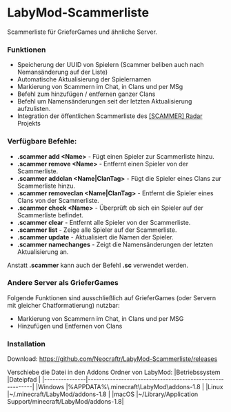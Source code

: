 # LabyMod\-Scammerliste

Scammerliste für GrieferGames und ähnliche Server.

### Funktionen
- Speicherung der UUID von Spielern (Scammer beliben auch nach Nemansänderung auf der Liste)
- Automatische Aktualisierung der Spielernamen
- Markierung von Scammern im Chat, in Clans und per MSg
- Befehl zum hinzufügen / entfernen ganzer Clans
- Befehl um Namensänderungen seit der letzten Aktualisierung aufzulisten.
- Integration der öffentlichen Scammerliste des [\[SCAMMER\] Radar](https://scammer-radar.de/) Projekts

### Verfügbare Befehle:
- **.scammer add \<Name\>** - Fügt einen Spieler zur Scammerliste hinzu.
- **.scammer remove \<Name\>** - Entfernt einen Spieler von der Scammerliste.
- **.scammer addclan \<Name|ClanTag\>** - Fügt die Spieler eines Clans zur Scammerliste hinzu.
- **.scammer removeclan \<Name|ClanTag\>** - Entfernt die Spieler eines Clans von der Scammerliste.
- **.scammer check \<Name\>** - Überprüft ob sich ein Spieler auf der Scammerliste befindet.
- **.scammer clear** - Entfernt alle Spieler von der Scammerliste.
- **.scammer list** - Zeige alle Spieler auf der Scammerliste.
- **.scammer update** - Aktualisiert die Namen der Spieler.
- **.scammer namechanges** - Zeigt die Namensänderungen der letzten Aktualisierung an.

Anstatt **.scammer** kann auch der Befehl **.sc** verwendet werden.

### Andere Server als GrieferGames
Folgende Funktionen sind ausschließlich auf GrieferGames (oder Servern mit gleicher Chatformatierung) nutzbar:
- Markierung von Scammern im Chat, in Clans und per MSG
- Hinzufügen und Entfernen von Clans

### Installation
Download: https://github.com/Neocraftr/LabyMod-Scammerliste/releases

Verschiebe die Datei in den Addons Ordner von LabyMod:
|Betriebssystem |Dateipfad                                                 |
|---------------|----------------------------------------------------------|
|Windows        |%APPDATA%\\.minecraft\\LabyMod\\addons-1.8                |
|Linux          |~/.minecraft/LabyMod/addons-1.8                           |
|macOS          |~/Library/Application Support/minecraft/LabyMod/addons-1.8|
